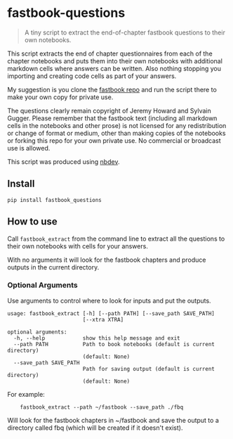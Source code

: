 # fastbook-questions
> A tiny script to extract the end-of-chapter fastbook questions to their own notebooks.


This script extracts the end of chapter questionnaires from each of the chapter notebooks and puts them into their own notebooks with additional markdown cells where answers can be written. Also nothing stopping you importing and creating code cells as part of your answers.

My suggestion is you clone the [fastbook repo](https://github.com/fastai/fastbook) and run the script there to make your own copy for private use. 

The questions clearly remain copyright of Jeremy Howard and Sylvain Gugger. Please remember that the fastbook text (including all markdown cells in the notebooks and other prose) is not licensed for any redistribution or change of format or medium, other than making copies of the notebooks or forking this repo for your own private use. No commercial or broadcast use is allowed. 

This script was produced using [nbdev](https://github.com/fastai/nbdev).

## Install

```
pip install fastbook_questions
```

## How to use

Call `fastbook_extract` from the command line to extract all the questions to their own notebooks with cells for your answers.

With no arguments it will look for the fastbook chapters and produce outputs in the current directory.

### Optional Arguments

Use arguments to control where to look for inputs and put the outputs.

```
usage: fastbook_extract [-h] [--path PATH] [--save_path SAVE_PATH]
                        [--xtra XTRA]

optional arguments:
  -h, --help            show this help message and exit
  --path PATH           Path to book notebooks (default is current directory)
                        (default: None)
  --save_path SAVE_PATH
                        Path for saving output (default is current directory)
                        (default: None)
```

For example:
    
```
    fastbook_extract --path ~/fastbook --save_path ./fbq 
```

Will look for the fastbook chapters in ~/fastbook and save the output to a directory called fbq (which will be created if it doesn't exist).


